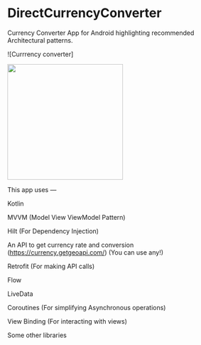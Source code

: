 # DirectCurrencyConverter
Currency Converter App for Android highlighting recommended Architectural patterns.

![Currrency converter]

<img src="<a href='https://miro.medium.com/max/1400/1*VyerXSttKlWek9Kub8HoTA.png'></a>" width="260">

This app uses —

Kotlin

MVVM (Model View ViewModel Pattern)

Hilt (For Dependency Injection)

An API to get currency rate and conversion (https://currency.getgeoapi.com/) (You can use any!)

Retrofit (For making API calls)

Flow

LiveData

Coroutines (For simplifying Asynchronous operations)

View Binding (For interacting with views)

Some other libraries

